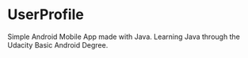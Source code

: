 # UserProfile
Simple Android Mobile App made with Java. Learning Java through the Udacity Basic Android Degree.
